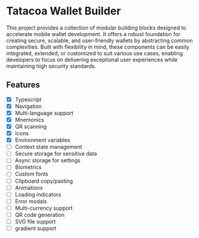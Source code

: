 # Tatacoa Wallet Builder

This project provides a collection of modular building blocks designed to accelerate mobile wallet development. It offers a robust foundation for creating secure, scalable, and user-friendly wallets by abstracting common complexities. Built with flexibility in mind, these components can be easily integrated, extended, or customized to suit various use cases, enabling developers to focus on delivering exceptional user experiences while maintaining high security standards.

## Features

- [x] Typescript
- [x] Navigation
- [x] Multi-language support
- [x] Mnemonics
- [x] QR scanning
- [x] Icons
- [x] Environment variables
- [ ] Context state management
- [ ] Secure storage for sensitive data
- [ ] Async storage for settings
- [ ] Biometrics
- [ ] Custom fonts
- [ ] Clipboard copy/pasting
- [ ] Animations
- [ ] Loading indicators
- [ ] Error modals
- [ ] Multi-currency support
- [ ] QR code generation
- [ ] SVG file support
- [ ] gradient support
